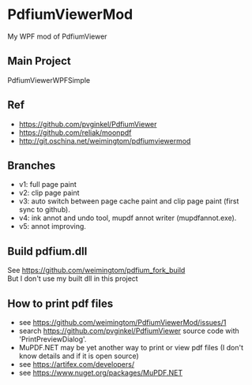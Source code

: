 # PdfiumViewerMod  
My WPF mod of PdfiumViewer  

## Main Project  
PdfiumViewerWPFSimple  

## Ref  
* https://github.com/pvginkel/PdfiumViewer  
* https://github.com/reliak/moonpdf  
* http://git.oschina.net/weimingtom/pdfiumviewermod  

## Branches  
* v1: full page paint  
* v2: clip page paint
* v3: auto switch between page cache paint and clip page paint (first sync to github).  
* v4: ink annot and undo tool, mupdf annot writer (mupdfannot.exe).  
* v5: annot improving.  

## Build pdfium.dll  
See https://github.com/weimingtom/pdfium_fork_build  
But I don't use my built dll in this project  

## How to print pdf files  
* see https://github.com/weimingtom/PdfiumViewerMod/issues/1  
* search https://github.com/pvginkel/PdfiumViewer source code with 'PrintPreviewDialog'.  
* MuPDF.NET may be yet another way to print or view pdf files (I don't know details and if it is open source)  
* see https://artifex.com/developers/  
* see https://www.nuget.org/packages/MuPDF.NET  
